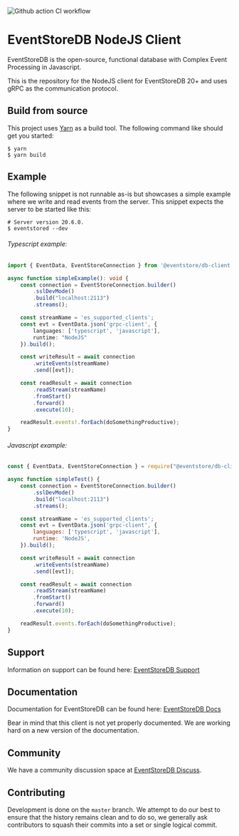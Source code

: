 ![Github action CI workflow](https://github.com/EventStore/EventStore-Client-NodeJS/workflows/CI/badge.svg?branch=master)

# EventStoreDB NodeJS Client

EventStoreDB is the open-source, functional database with Complex Event Processing in Javascript.

This is the repository for the NodeJS client for EventStoreDB 20+ and uses gRPC as the communication protocol.

## Build from source

This project uses [Yarn] as a build tool. The following command like should get you started:

```shell script
$ yarn
$ yarn build
```

## Example

The following snippet is not runnable as-is but showcases a simple example where we write and read events from the
server. This snippet expects the server to be started like this:

```shell script
# Server version 20.6.0.
$ eventstored --dev
```

###### Typescript example:
```typescript
import { EventData, EventStoreConnection } from '@eventstore/db-client';

async function simpleExample(): void {
    const connection = EventStoreConnection.builder()
        .sslDevMode()
        .build("localhost:2113")
        .streams();

    const streamName = 'es_supported_clients';
    const evt = EventData.json('grpc-client', {
        languages: ['typescript', 'javascript'],
        runtime: "NodeJS"
    }).build();

    const writeResult = await connection
        .writeEvents(streamName)
        .send([evt]);

    const readResult = await connection
        .readStream(streamName)
        .fromStart()
        .forward()
        .execute(10);

    readResult.events!.forEach(doSomethingProductive);
}
```

###### Javascript example:

```javascript
const { EventData, EventStoreConnection } = require("@eventstore/db-client");

async function simpleTest() {
    const connection = EventStoreConnection.builder()
        .sslDevMode()
        .build("localhost:2113")
        .streams();

    const streamName = 'es_supported_clients';
    const evt = EventData.json('grpc-client', {
        languages: ['typescript', 'javascript'],
        runtime: 'NodeJS',
    }).build();

    const writeResult = await connection
        .writeEvents(streamName)
        .send([evt]);

    const readResult = await connection
        .readStream(streamName)
        .fromStart()
        .forward()
        .execute(10);

    readResult.events.forEach(doSomethingProductive);
}
```

## Support

Information on support can be found here: [EventStoreDB Support]

## Documentation

Documentation for EventStoreDB can be found here: [EventStoreDB Docs]

Bear in mind that this client is not yet properly documented. We are working hard on a new version of the documentation.

## Community

We have a community discussion space at [EventStoreDB Discuss].

## Contributing

Development is done on the `master` branch. We attempt to do our best to ensure that the history remains clean and to do so, we generally ask contributors to squash their commits into a set or single logical commit.

[EventStoreDB Support]: https://eventstore.com/support/
[EventStoreDB Docs]: https://developers.eventstore.com/
[EventStoreDB Discuss]: https://discuss.eventstore.com/
[Yarn]: https://yarnpkg.com/
